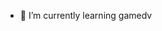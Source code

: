 - 🌱 I’m currently learning gamedv

<!---
tuxalonso/tuxalonso is a ✨ special ✨ repository because its `README.md` (this file) appears on your GitHub profile.
You can click the Preview link to take a look at your changes.
--->
